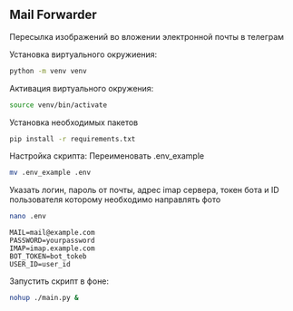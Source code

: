 Mail Forwarder
---
Пересылка изображений во вложении электронной почты в телеграм

Установка виртуального окружиения: 
```bash
python -m venv venv
```

Активация виртуального окружения:
```bash
source venv/bin/activate
```

Установка необходимых пакетов
```bash
pip install -r requirements.txt
```

Настройка скрипта: 
Переименовать .env_example
```bash
mv .env_example .env
```
Указать логин, пароль от почты, адрес imap сервера, токен бота и ID пользователя которому необходимо направлять фото 
```bash
nano .env
```

```.env
MAIL=mail@example.com
PASSWORD=yourpassword
IMAP=imap.example.com
BOT_TOKEN=bot_tokeb
USER_ID=user_id
```

Запустить скрипт в фоне: 
```bash
nohup ./main.py &
```